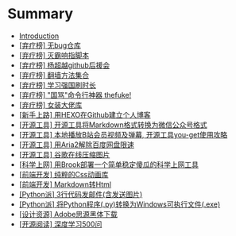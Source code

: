# Summary

* [Introduction](README.md)
* [\[弃疗榜\] 无bug仓库](qi-liao-699c5d-wu-bug-cang-ku.md)
* [\[弃疗榜\]  灭霸响指脚本](qi-liao-699c5d-mie-ba-xiang-zhi-jiao-ben.md)
* [\[弃疗榜\] 杨超越github后援会](qi-liao-699c5d-yang-chao-yue-github-hou-yuan-hui.md)
* [\[弃疗榜\] 翻墙方法集合](qi-liao-699c5d-fan-qiang-fang-fa-ji-he.md)
* [\[弃疗榜\] 学习强国刷时长](qi-liao-699c5d-xue-xi-qiang-guo-shua-shi-chang.md)
* [\[弃疗榜\] "国骂"命令行神器 thefuke!](qi-liao-699c5d22-guo-9a8222-ming-ling-xing-shen-qi-thefuke.md)
* [\[弃疗榜\] 女装大佬库](qi-liao-699c5d-300a-nv-zhuang-da-lao-ku-300b.md)
* [\[新手上路\] 用HEXO在Github建立个人博客](xin-shou-shang-8def5d-300a-yong-hexo-zai-github-jian-li-ge-ren-bo-ke-300b.md)
* [\[开源工具\] 开源工具将Markdown格式转换为微信公众号格式](kai-yuan-gong-51775d-kai-yuan-gong-ju-jiang-markdown-ge-shi-zhuan-huan-wei-wei-xin-gong-zhong-hao-ge-shi.md)
* [\[开源工具\] 本地播放B站会员视频及弹幕, 开源工具you-get使用攻略](kai-yuan-gong-51775d-ben-di-bo-fang-b-zhan-hui-yuan-shi-pin-ji-dan-5e552c-kai-yuan-gong-ju-you-get-shi-yong-gong-lve.md)
* [\[开源工具\] 用Aria2解除百度网盘限速](kai-yuan-gong-51775d-yong-aria2-jie-chu-bai-du-wang-pan-xian-su.md)
* [\[开源工具\] 谷歌在线压缩图片](kai-yuan-gong-51775d-gu-ge-zai-xian-ya-suo-tu-pian.md)
* [\[科学上网\] 用Brook部署一个简单稳定傻瓜的科学上网工具](ke-xue-shang-7f515d-yong-brook-bu-shu-yi-ge-jian-dan-wen-ding-sha-gua-de-ke-xue-shang-wang-gong-ju.md)
* [\[前端开发\] 纯粹的Css动画库](qian-duan-kai-53d15d-chun-cui-de-css-dong-hua-ku.md)
* [\[前端开发\] Markdown转Html](qian-duan-kai-53d15d-markdown-zhuan-html.md)
* [\[Python派\] 3行代码发邮件\(含发送图片\)](pythonshen-5e935d-3-xing-dai-ma-fa-you-4ef628-han-fa-song-tu-724729.md)
* [\[Python派\] 将Python程序\(.py\)转换为Windows可执行文件\(.exe\)](python6d3e5d-jiang-python-cheng-5e8f28-py-zhuan-huan-wei-windows-ke-zhi-xing-wen-4ef628-exe.md)
* [\[设计资源\] Adobe思源黑体下载](she-ji-zi-6e905d-adobe-si-yuan-hei-ti-xia-zai.md)
* [\[开源阅读\] 深度学习500问](kai-yuan-yue-8bfb5d-shen-du-xue-xi-500-wen.md)

